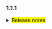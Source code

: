 <!--
 Licensed to the Apache Software Foundation (ASF) under one or more
 contributor license agreements.  See the NOTICE file distributed with
 this work for additional information regarding copyright ownership.
 The ASF licenses this file to You under the Apache License, Version 2.0
 (the "License"); you may not use this file except in compliance with
 the License.  You may obtain a copy of the License at

     http://www.apache.org/licenses/LICENSE-2.0

 Unless required by applicable law or agreed to in writing, software
 distributed under the License is distributed on an "AS IS" BASIS,
 WITHOUT WARRANTIES OR CONDITIONS OF ANY KIND, either express or implied.
 See the License for the specific language governing permissions and
 limitations under the License.
 -->

### 1.1.1

<details>	
  <summary><mark>Release notes</mark></summary>

  ### Seata-go 1.1.1	

Seata-go 1.1.1 发布。

Seata-go 是一款开源的分布式事务解决方案，提供高性能和简单易用的分布式事务服务。

此版本更新如下：

### feature：
- [[#534](https://github.com/seata/seata-go/pull/534)] 支持 xid 负载均衡
- [[#535](https://github.com/seata/seata-go/pull/535)] 集成测试
- [[#536](https://github.com/seata/seata-go/pull/536)] 支持 go import
- [[#540](https://github.com/seata/seata-go/pull/540)] 支持修复 init 报错
- [[#542](https://github.com/seata/seata-go/pull/542)] 修复冲突
- [[#545](https://github.com/seata/seata-go/pull/545)] 支持 get db version 问题
- [[#547](https://github.com/seata/seata-go/pull/547)] 支持修复 xa start 问题
- [[#548](https://github.com/seata/seata-go/pull/548)] 支持修复xa start 空格问题


### bugfix：
- [[#532](https://github.com/seata/seata-go/pull/532)] 修复删除重复代码

### optimize：	

- [[#525](https://github.com/seata/seata-go/pull/456)] 优化 将默认解析器名称从jackson更改为json

### test:



### doc:
- [[#550](https://github.com/seata/seata-go/pull/550)] 添加 1.1.1 版本的 change log


### contributors:

非常感谢以下 contributors 的代码贡献。若有无意遗漏，请报告。

- [luky116](https://github.com/luky116)
- [georgehao](https://github.com/georgehao)
- [jasondeng1997](https://github.com/jasondeng1997)
- [106umao](https://github.com/106umao)
- [wang1309](https://github.com/wang1309)
- [iSuperCoder](https://github.com/iSuperCoder)
- [Charlie17Li](https://github.com/Charlie17Li)
- [Code-Fight](https://github.com/Code-Fight)
- [Kirhaku](https://github.com/Kirhaku)
- [Vaderkai](https://github.com/VaderKai)




同时，我们收到了社区反馈的很多有价值的issue和建议，非常感谢大家。

</detail>

